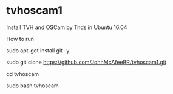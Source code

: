 # tvhoscam1

Install TVH and OSCam by Tnds in Ubuntu 16.04

How to run

sudo apt-get install git -y

sudo git clone https://github.com/JohnMcAfeeBR/tvhoscam1.git

cd tvhoscam

sudo bash tvhoscam
